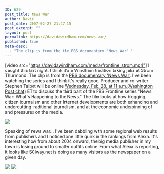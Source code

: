 ```yaml
---
ID: 629
post_title: News War
author: David
post_date: 2007-02-27 21:47:15
post_excerpt: ""
layout: post
permalink: https://davidawindham.com/news-war/
published: true
meta-desc:
  - "The clip is from the the PBS documentary 'News War'."
---
```

[video src="https://davidawindham.com/media/frontline_strom.mp4"]
I caught this last night. I think it's a Windham tradition taking jabs at Strom Thurmond. The clip is from the <a href="http://www.pbs.org/wgbh/pages/frontline/newswar/">PBS documentary 'News War'</a>. I've been watching the series and I think it's really good. Producer and co-writer Stephen Talbot will be online <a href="http://www.washingtonpost.com/wp-dyn/content/discussion/2007/02/21/DI2007022101666.html"/>Wednesday, Feb. 28, at 11 a.m.(Washington Post chat)</a> ET to discuss the third part of the PBS Frontline series "News War: What's Happening to the News." The film looks at how blogging, citizen journalism and other Internet developments are both enhancing and undercutting traditional journalism, and at the economic underpinning of and pressures on the media.

<img src="https://davidawindham.com/images/newswar.png"/>

Speaking of news war... I've been dabbling with some regional web results from publishers and I noticed one little quirk in the rankings from Alexa. It's interesting how from about 2004 onward, the big media publisher in my town is losing ground to smaller outfits online. From what Alexa is reporting, it looks like SCIway.net is doing as many visitors as the newspaper on a given day. 

<img src="https://davidawindham.com/images/alexa4.png"/>
<img src="https://davidawindham.com/images/alexa5.png"/>